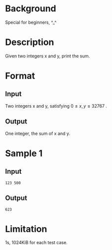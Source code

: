 # Background
Special for beginners, ^_^

# Description
Given two integers x and y, print the sum.

# Format

## Input
Two integers x and y, satisfying $0\leq x,y\leq 32767$ .

## Output
One integer, the sum of x and y.

# Sample 1

## Input

```
123 500
```

## Output

```
623
```

# Limitation
1s, 1024KiB for each test case.
